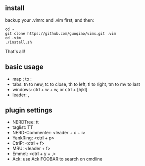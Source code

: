## install
backup your .vimrc and .vim first, and then:

    cd ~
    git clone https://github.com/guoqiao/vimx.git .vim
    cd .vim
    ./install.sh

That's all!

## basic usage
* map ; to :
* tabs: tn to new, tc to close, th to left, tl to right, tm to mv to last
* windows: ctrl + w + w, or ctrl + [hjkl]
* leader: ,

## plugin settings
* NERDTree: tt
* taglist: TT
* NERD-Commenter: <leader + c + i>
* YankRing: <ctrl + p>
* CtrlP: <ctrl + f>
* MRU: <leader + f>
* Emmet: <ctrl + y + ,>
* Ack: use Ack FOOBAR to search on cmdline
